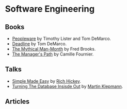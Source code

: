 # Software Engineering

## Books
- [Peopleware](https://www.amazon.com/Peopleware-Productive-Projects-Teams-Second/dp/0932633439) by Timothy Lister and Tom DeMarco.
- [Deadline](https://www.amazon.com/Deadline-Novel-about-Project-Management/dp/0932633390) by Tom DeMarco.
- [The Mythical Man-Month](https://www.amazon.com/Mythical-Man-Month-Software-Engineering-Anniversary/dp/0201835959) by Fred Brooks.
- [The Manager's Path](https://www.amazon.com/dp/B06XP3GJ7F/ref=dp-kindle-redirect?_encoding=UTF8&btkr=1) by Camille Fournier.

## Talks
- [Simple Made Easy](https://www.infoq.com/presentations/Simple-Made-Easy) by [Rich Hickey](https://github.com/richhickey).
- [Turning The Database Insisde Out](https://www.youtube.com/watch?v=fU9hR3kiOK0) by [Martin Klepmann](https://martin.kleppmann.com/).

## Articles
